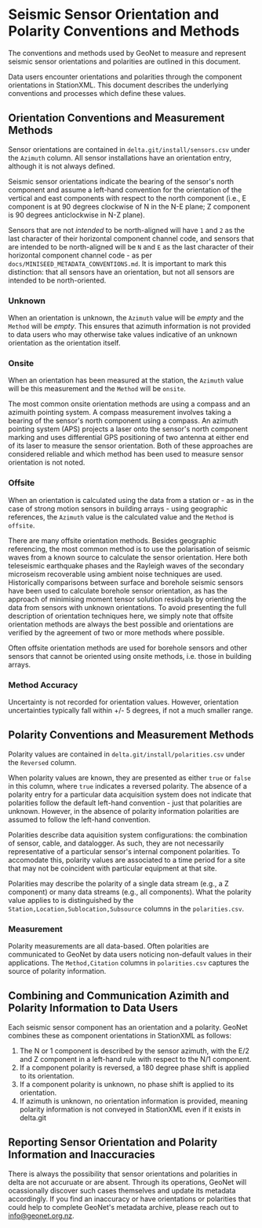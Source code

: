 # Seismic Sensor Orientation and Polarity Conventions and Methods

The conventions and methods used by GeoNet to measure and represent seismic sensor orientations and polarities are outlined in this document.

Data users encounter orientations and polarities through the component orientations in StationXML. This document describes the underlying conventions and processes which define these values.

## Orientation Conventions and Measurement Methods

Sensor orientations are contained in `delta.git/install/sensors.csv` under the `Azimuth` column. All sensor installations have an orientation entry, although it is not always defined.

Seismic sensor orientations indicate the bearing of the sensor's north component and assume a left-hand convention for the orientation of the vertical and east components with respect to the north component (i.e., E component is at 90 degrees clockwise of N in the N-E plane; Z component is 90 degrees anticlockwise in N-Z plane).

Sensors that are not *intended* to be north-aligned will have `1` and `2` as the last character of their horizontal component channel code, and sensors that are intended to be north-aligned will be `N` and `E` as the last character of their horizontal component channel code - as per `docs/MINISEED_METADATA_CONVENTIONS.md`. It is important to mark this distinction: that all sensors have an orientation, but not all sensors are intended to be north-oriented.

### Unknown

When an orientation is unknown, the `Azimuth` value will be *empty* and the `Method` will be *empty*. This ensures that azimuth information is not provided to data users who may otherwise take values indicative of an unknown orientation as the orientation itself.

### Onsite

When an orientation has been measured at the station, the `Azimuth` value will be this measurement and the `Method` will be `onsite`.

The most common onsite orientation methods are using a compass and an azimuith pointing system. A compass measurement involves taking a bearing of the sensor's north component using a compass. An azimuth pointing system (APS) projects a laser onto the sensor's north component marking and uses differential GPS positioning of two antenna at either end of its laser to measure the sensor orientation. Both of these approaches are considered reliable and which method has been used to measure sensor orientation is not noted.

### Offsite

When an orientation is calculated using the data from a station or - as in the case of strong motion sensors in building arrays - using geographic references, the `Azimuth` value is the calculated value and the `Method` is `offsite`.

There are many offsite orientation methods. Besides geographic referencing, the most common method is to use the polarisation of seismic waves from a known source to calculate the sensor orientation. Here both teleseismic earthquake phases and the Rayleigh waves of the secondary microseism recoverable using ambient noise techniques are used. Historically comparisons between surface and borehole seismic sensors have been used to calculate borehole sensor orientation, as has the approach of minimising moment tensor solution residuals by orienting the data from sensors with unknown orientations. To avoid presenting the full description of orientation techniques here, we simply note that offsite orientation methods are always the best possible and orientations are verified by the agreement of two or more methods where possible.

Often offsite orientation methods are used for borehole sensors and other sensors that cannot be oriented using onsite methods, i.e. those in building arrays.

### Method Accuracy

Uncertainty is not recorded for orientation values. However, orientation uncertainties typically fall within +/- 5 degrees, if not a much smaller range.

## Polarity Conventions and Measurement Methods

Polarity values are contained in `delta.git/install/polarities.csv` under the `Reversed` column.

When polarity values are known, they are presented as either `true` or `false` in this column, where `true` indicates a reversed polarity. The absence of a polarity entry for a particular data acquisition system does not indicate that polarities follow the default left-hand convention - just that polarities are unknown. However, in the absence of polarity information polarities are assumed to follow the left-hand convention.

Polarities describe data aquisition system configurations: the combination of sensor, cable, and datalogger. As such, they are not necessarily representative of a particular sensor's internal component polarities. To accomodate this, polarity values are associated to a time period for a site that may not be coincident with particular equipment at that site.

Polarities may describe the polarity of a single data stream (e.g., a Z component) or many data streams (e.g., all components). What the polarity value applies to is distinguished by the `Station,Location,Sublocation,Subsource` columns in the `polarities.csv`.

### Measurement

Polarity measurements are all data-based. Often polarities are communicated to GeoNet by data users noticing non-default values in their applications. The `Method,Citation` columns in `polarities.csv` captures the source of polarity information.

## Combining and Communication Azimith and Polarity Information to Data Users

Each seismic sensor component has an orientation and a polarity. GeoNet combines these as component orientations in StationXML as follows:
1. The N or 1 component is described by the sensor azimuth, with the E/2 and Z component in a left-hand rule with respect to the N/1 component.
1. If a component polarity is reversed, a 180 degree phase shift is applied to its orientation.
1. If a component polarity is unknown, no phase shift is applied to its orientation.
1. If azimuth is unknown, no orientation information is provided, meaning polarity information is not conveyed in StationXML even if it exists in delta.git

## Reporting Sensor Orientation and Polarity Information and Inaccuracies

There is always the possibility that sensor orientations and polarities in delta are not accuruate or are absent. Through its operations, GeoNet will ocassionally discover such cases themselves and update its metadata accordingly. If you find an inaccuracy or have orientations or polarities that could help to complete GeoNet's metadata archive, please reach out to info@geonet.org.nz.
